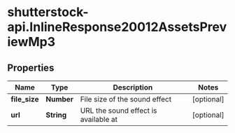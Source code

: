 # shutterstock-api.InlineResponse20012AssetsPreviewMp3

## Properties
Name | Type | Description | Notes
------------ | ------------- | ------------- | -------------
**file_size** | **Number** | File size of the sound effect | [optional] 
**url** | **String** | URL the sound effect is available at | [optional] 


